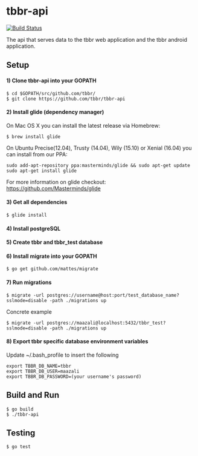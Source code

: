 # tbbr-api
[![Build Status](https://travis-ci.org/tbbr/tbbr-api.svg?branch=master)](https://travis-ci.org/tbbr/tbbr-api)

The api that serves data to the tbbr web application and the tbbr android application.

## Setup

#### 1) Clone tbbr-api into your GOPATH

```
$ cd $GOPATH/src/github.com/tbbr/
$ git clone https://github.com/tbbr/tbbr-api
```

#### 2) Install glide (dependency manager)
On Mac OS X you can install the latest release via Homebrew:
```
$ brew install glide
```

On Ubuntu Precise(12.04), Trusty (14.04), Wily (15.10) or Xenial (16.04) you can install from our PPA:

```
sudo add-apt-repository ppa:masterminds/glide && sudo apt-get update
sudo apt-get install glide
```

For more information on glide checkout: https://github.com/Masterminds/glide

#### 3) Get all dependencies

```
$ glide install
```

#### 4) Install postgreSQL

#### 5) Create tbbr and tbbr_test database

#### 6) Install migrate into your GOPATH

```
$ go get github.com/mattes/migrate
```

#### 7) Run migrations

```
$ migrate -url postgres://username@host:port/test_database_name?sslmode=disable -path ./migrations up
```

Concrete example
```
$ migrate -url postgres://maazali@localhost:5432/tbbr_test?sslmode=disable -path ./migrations up
```


#### 8) Export tbbr specific database environment variables
Update ~/.bash_profile to insert the following
```
export TBBR_DB_NAME=tbbr
export TBBR_DB_USER=maazali
export TBBR_DB_PASSWORD=(your username's password)
```

## Build and Run

```
$ go build
$ ./tbbr-api
```

## Testing

```
$ go test
```
